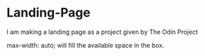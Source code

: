 # Landing-Page
I am making a landing page as a project given by The Odin Project

max-width: auto; will fill the available space in the box.